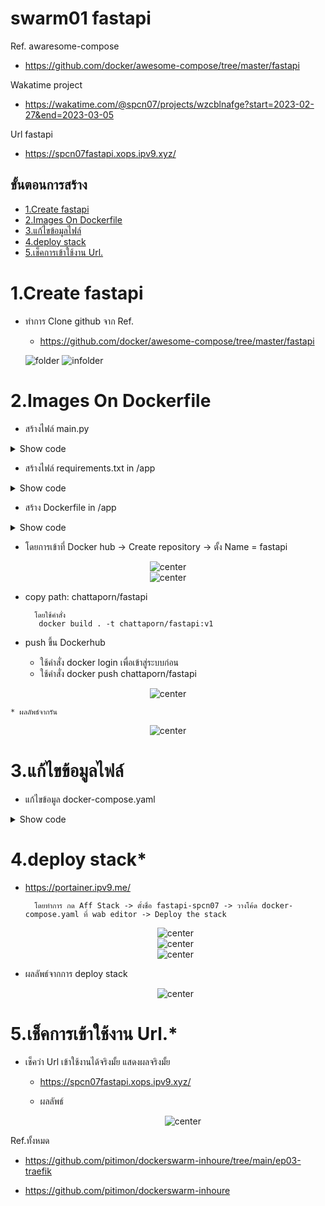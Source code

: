 # swarm01 fastapi

Ref. awaresome-compose

- https://github.com/docker/awesome-compose/tree/master/fastapi

Wakatime project

- https://wakatime.com/@spcn07/projects/wzcblnafge?start=2023-02-27&end=2023-03-05

Url fastapi

- https://spcn07fastapi.xops.ipv9.xyz/

## ขั้นตอนการสร้าง

- [1.Create fastapi](#1create-fastapi)
- [2.Images On Dockerfile](#2build-images-on-dockerfile)
- [3.แก้ไขข้อมูลไฟล์](#3แก้ไขข้อมูลไฟล์)
- [4.deploy stack](#4-deploy-stack)
- [5.เช็คการเข้าใช้งาน Url.](#5เช็คการเข้าใช้งาน-url)

# **1.Create fastapi**

- ทำการ Clone github จาก
  Ref.

  - https://github.com/docker/awesome-compose/tree/master/fastapi

  ![folder](images/folder.png)
  ![infolder](images/in%20folder.png)
  



# **2.Images On Dockerfile**
- สร้างไฟล์ main.py
<details>
<summary>Show code</summary>

```ruby
from fastapi import Fastapi

app = Fastapi

@app.get("/")
def hello_world():
    return {"message": "สวัสดีค่ะหนูชื่อ ฉัตรพร แก้วเฉลิม"} #แสดงข้อความที่เราต้องการให้แสดง
```
</details>

- สร้างไฟล์ requirements.txt in /app
<details>
<summary>Show code</summary>

```ruby
ffastapi
uvicorn
```
</details>

- สร้าง Dockerfile in /app
<details>
<summary>Show code</summary>

```ruby
# syntax = docker/dockerfile:1.4

FROM tiangolo/uvicorn-gunicorn-fastapi:python3.9-slim AS builder

WORKDIR /app

COPY requirements.txt ./
RUN --mount=type=cache,target=/root/.cache/pip \
    pip install -r requirements.txt

COPY ./app ./app

FROM builder as dev-envs

RUN <<EOF
apt-get update
apt-get install -y --no-install-recommends git
EOF

RUN <<EOF
useradd -s /bin/bash -m vscode
groupadd docker
usermod -aG docker vscode
EOF
# install Docker tools (cli, buildx, compose)
COPY --from=gloursdocker/docker / /
```
</details>


- โดยการเข้าที่ Docker hub -> Create repository -> ตั้ง Name = fastapi

<center><img src="images/build.png" alt="center"></center>
<center><img src="images/finish.png" alt="center"></center>

- copy path: chattaporn/fastapi

        โดยใช้คำสั่ง
         docker build . -t chattaporn/fastapi:v1

- push ขึ้น Dockerhub
  - ใช้คำสั่ง docker login เพื่อเข้าสู่ระบบก่อน
  - ใช้คำสั่ง docker push chattaporn/fastapi

<center><img src="images/8023.png" alt="center"></center>
    
    * ผลลัพธ์จากรัน
      
<center><img src="images/images-hub.png" alt="center"></center>

# **3.แก้ไขข้อมูลไฟล์**

- แก้ไขข้อมูล docker-compose.yaml
 <details>
<summary>Show code</summary>

```ruby
version: '3.3' #version compose ต้องมากกว่า 3
services:
  web:
    image: chattaporn/fastapi:v2  #image service on dockerhub
    container_name: fastapi-application
    environment:
      - 8000
    restart: "no"
    networks:
      - webproxy  #network traefik
    logging: # ที่เก็บข้อมูล เก็บไว้ใน json-file
      driver: json-file
    deploy: # set ข้อมูล deploy for swarm
      replicas: 1
      labels: #set ข้อมูล label เพื่อเชื่อมต่อกับ traefik
        - traefik.docker.network=webproxy
        - traefik.enable=true
        - traefik.http.routers.spcn07fastapi-https.entrypoints=websecure
        - traefik.http.routers.spcn07fastapi-https.rule=Host("spcn07fastapi.xops.ipv9.xyz")
        - traefik.http.routers.spcn07fastapi-https.tls.certresolver=default
        - traefik.http.service.spcn07fastapi.loadbalancer.server.port=8000
      resources:
        reservations:
          cpus: '0.1'
          memory: 15M
        limit:
          cpus: '0.4'
          memory: 150M
networks:
webproxy:
external: true
 ```

 </details>

# **4.deploy stack***
     
* https://portainer.ipv9.me/

        โดยทำการ กด Aff Stack -> ตั้งชื่อ fastapi-spcn07 -> วางโค้ด docker-  compose.yaml ที่ wab editor -> Deploy the stack

    <center><img src="images/Add-st.png" alt="center"></center>

    <center><img src="images/Create.png" alt="center"></center>

    <center><img src="images/stack2.png" alt="center"></center>

- ผลลัพธ์จากการ deploy stack

    <center><img src="images/Adfast.png" alt="center"></center>

# **5.เช็คการเข้าใช้งาน Url.\***

- เช็คว่า Url เข้าใช้งานได้จริงมั้ย แสดงผลจริงมั้ย

  - https://spcn07fastapi.xops.ipv9.xyz/

  - ผลลัพธ์

    <center><img src="images/ผลลัพธ์.png" alt="center"></center>

Ref.ทั้งหมด

- https://github.com/pitimon/dockerswarm-inhoure/tree/main/ep03-traefik

- https://github.com/pitimon/dockerswarm-inhoure
